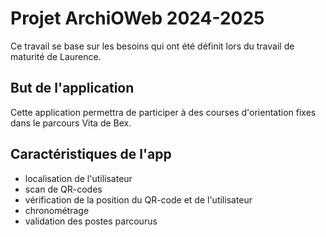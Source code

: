 # Projet ArchiOWeb 2024-2025
Ce travail se base sur les besoins qui ont été définit lors du travail de maturité de Laurence.

## But de l'application
Cette application permettra de participer à des courses d'orientation fixes dans le parcours Vita de Bex.

## Caractéristiques de l'app
- localisation de l'utilisateur
- scan de QR-codes
- vérification de la position du QR-code et de l'utilisateur
- chronométrage
- validation des postes parcourus
